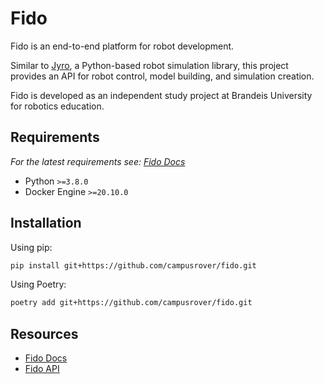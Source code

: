 # Fido

Fido is an end-to-end platform for robot development.

Similar to [Jyro](https://github.com/Calysto/jyro), a Python-based robot simulation library, this project provides an API for robot control, model building, and simulation creation.

Fido is developed as an independent study project at Brandeis University for robotics education.

## Requirements

*For the latest requirements see: [Fido Docs](https://campusrover.github.io/fido/docs/getting-started)*

- Python `>=3.8.0`
- Docker Engine `>=20.10.0`

## Installation

Using pip:

```bash
pip install git+https://github.com/campusrover/fido.git
```

Using Poetry:

```bash
poetry add git+https://github.com/campusrover/fido.git
```

## Resources

- [Fido Docs](https://campusrover.github.io/fido/)
- [Fido API](https://campusrover.github.io/fido/docs/reference/api)
